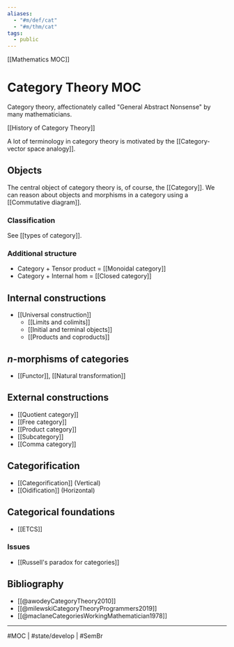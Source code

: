 ```yaml
---
aliases:
  - "#m/def/cat"
  - "#m/thm/cat"
tags:
  - public
---
```

[[Mathematics MOC]]
# Category Theory MOC
Category theory, 
affectionately called "General Abstract Nonsense" by many mathematicians.

[[History of Category Theory]]

A lot of terminology in category theory is motivated by the [[Category-vector space analogy]].

## Objects

The central object of category theory is, of course, the [[Category]].
We can reason about objects and morphisms in a category using a [[Commutative diagram]].

### Classification

See [[types of category]].

### Additional structure

- Category + Tensor product = [[Monoidal category]]
- Category + Internal hom = [[Closed category]]
## Internal constructions

- [[Universal construction]]
  - [[Limits and colimits]]
  - [[Initial and terminal objects]]
  - [[Products and coproducts]]

## $n$-morphisms of categories

- [[Functor]], [[Natural transformation]]

## External constructions

- [[Quotient category]]
- [[Free category]]
- [[Product category]]
- [[Subcategory]]
- [[Comma category]]


## Categorification

- [[Categorification]] (Vertical)
- [[Oidification]] (Horizontal)

## Categorical foundations

- [[ETCS]]

### Issues

- [[Russell's paradox for categories]]

## Bibliography

- [[@awodeyCategoryTheory2010]]
- [[@milewskiCategoryTheoryProgrammers2019]]
- [[@maclaneCategoriesWorkingMathematician1978]]

---
#MOC | #state/develop | #SemBr 